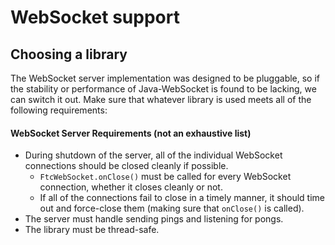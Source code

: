 # WebSocket support

## Choosing a library

The WebSocket server implementation was designed to be pluggable, so if the stability or performance
of Java-WebSocket is found to be lacking, we can switch it out. Make sure that whatever library is used
meets all of the following requirements:

#### WebSocket Server Requirements (not an exhaustive list)

* During shutdown of the server, all of the individual WebSocket connections should be closed cleanly if possible.
    * `FtcWebSocket.onClose()` must be called for every WebSocket connection, whether it closes cleanly or not.
    * If all of the connections fail to close in a timely manner, it should time out and force-close
        them (making sure that `onClose()` is called).
* The server must handle sending pings and listening for pongs.
* The library must be thread-safe.